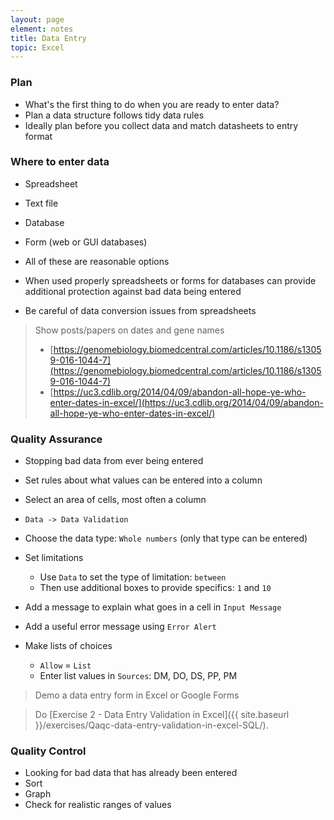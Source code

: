 ```yaml
---
layout: page
element: notes
title: Data Entry
topic: Excel
---
```


### Plan

* What's the first thing to do when you are ready to enter data?
* Plan a data structure follows tidy data rules
* Ideally plan before you collect data and match datasheets to entry format

### Where to enter data

* Spreadsheet
* Text file
* Database
* Form (web or GUI databases)

* All of these are reasonable options
* When used properly spreadsheets or forms for databases can provide additional
protection against bad data being entered
* Be careful of data conversion issues from spreadsheets

> Show posts/papers on dates and gene names
>
> * [https://genomebiology.biomedcentral.com/articles/10.1186/s13059-016-1044-7](https://genomebiology.biomedcentral.com/articles/10.1186/s13059-016-1044-7)
> * [https://uc3.cdlib.org/2014/04/09/abandon-all-hope-ye-who-enter-dates-in-excel/](https://uc3.cdlib.org/2014/04/09/abandon-all-hope-ye-who-enter-dates-in-excel/)

### Quality Assurance

* Stopping bad data from ever being entered
* Set rules about what values can be entered into a column

* Select an area of cells, most often a column
* `Data -> Data Validation`
* Choose the data type: `Whole numbers` (only that type can be entered)
* Set limitations
    * Use `Data` to set the type of limitation: `between` 
    * Then use additional boxes to provide specifics: `1` and `10`
* Add a message to explain what goes in a cell in `Input Message`
* Add a useful error message using `Error Alert`

* Make lists of choices
    * `Allow` = `List`
    * Enter list values in `Sources`: DM, DO, DS, PP, PM

> Demo a data entry form in Excel or Google Forms

> Do [Exercise 2 - Data Entry Validation in Excel]({{ site.baseurl }}/exercises/Qaqc-data-entry-validation-in-excel-SQL/).

### Quality Control

* Looking for bad data that has already been entered
* Sort
* Graph
* Check for realistic ranges of values
